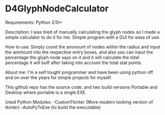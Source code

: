 # D4GlyphNodeCalculator
 Requirements: Python 3.10+
 
Description: I was tired of manually calculating the glyph nodes so I made a simple calculator to do it for me. Simple program with a GUI for ease of use.

How to use: Simply count the ammount of nodes within the radius and input the ammount into the respective entry boxes, and also you can input the percentage the glyph node says on it and it will calculate the total percentage it will buff after taking into account the total stat points.

About me: I'm a self tought programmer and have been using python off and on over the years for simple projects for myself.

This github repo has the source code, and two build versions Portable and Desktop where portable is a single EXE.

Used Python Modules:
    -CustomTkinter (More modern looking version of tkinter)
    -AutoPyToExe (to build the executable)
